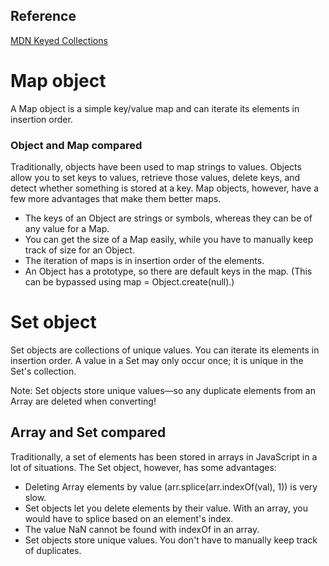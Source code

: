 ## Reference

[MDN Keyed Collections](https://developer.mozilla.org/en-US/docs/Web/JavaScript/Guide/Keyed_collections)

# Map object

A Map object is a simple key/value map and can iterate its elements in insertion order.

### Object and Map compared

Traditionally, objects have been used to map strings to values. Objects allow you to set keys to values, retrieve those values, delete keys, and detect whether something is stored at a key. Map objects, however, have a few more advantages that make them better maps.

- The keys of an Object are strings or symbols, whereas they can be of any value for a Map.
- You can get the size of a Map easily, while you have to manually keep track of size for an Object.
- The iteration of maps is in insertion order of the elements.
- An Object has a prototype, so there are default keys in the map. (This can be bypassed using map = Object.create(null).)

# Set object

Set objects are collections of unique values. You can iterate its elements in insertion order. A value in a Set may only occur once; it is unique in the Set's collection.

Note: Set objects store unique values—so any duplicate elements from an Array are deleted when converting!

## Array and Set compared

Traditionally, a set of elements has been stored in arrays in JavaScript in a lot of situations. The Set object, however, has some advantages:

- Deleting Array elements by value (arr.splice(arr.indexOf(val), 1)) is very slow.
- Set objects let you delete elements by their value. With an array, you would have to splice based on an element's index.
- The value NaN cannot be found with indexOf in an array.
- Set objects store unique values. You don't have to manually keep track of duplicates.
